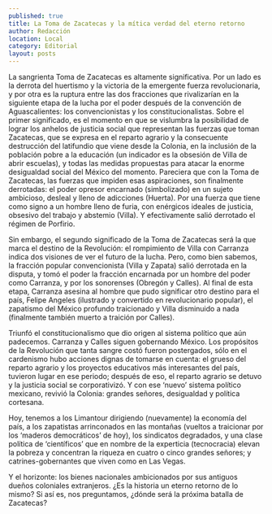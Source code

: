 ```yaml
---
published: true
title: La Toma de Zacatecas y la mítica verdad del eterno retorno
author: Redacción
location: Local
category: Editorial
layout: posts
---
```


La sangrienta Toma de Zacatecas es altamente significativa. Por un lado es la derrota del huertismo y la victoria de la emergente fuerza revolucionaria, y por otra es la ruptura entre las dos fracciones que rivalizarían en la siguiente etapa de la lucha por el poder después de la convención de Aguascalientes: los convencionistas y los constitucionalistas. Sobre el primer significado, es el momento en que se vislumbra la posibilidad de lograr los anhelos de justicia social que representan las fuerzas que toman Zacatecas, que se expresa en el reparto agrario y la consecuente destrucción del latifundio que viene desde la Colonia, en la inclusión de la población pobre a la educación (un indicador es la obsesión de Villa de abrir escuelas), y todas las medidas propuestas para atacar la enorme desigualdad social del México del momento. Pareciera que con la Toma de Zacatecas, las fuerzas que impiden esas aspiraciones, son finalmente derrotadas: el poder opresor encarnado (simbolizado) en un sujeto ambicioso, desleal y lleno de adicciones (Huerta). Por una fuerza que tiene como signo a un hombre lleno de furia, con enérgicos ideales de justicia, obsesivo del trabajo y abstemio (Villa). Y efectivamente salió derrotado el régimen de Porfirio. 

Sin embargo, el segundo significado de la Toma de Zacatecas será la que marca el destino de la Revolución: el rompimiento de Villa con Carranza indica dos visiones de ver el futuro de la lucha. Pero, como bien sabemos, la fracción popular convencionista (Villa y Zapata) salió derrotada en la disputa, y tomó el poder la fracción encarnada por un hombre del poder como Carranza, y por los sonorenses (Obregón y Calles). Al final de esta etapa, Carranza asesina al hombre que pudo significar otro destino para el país, Felipe Angeles (ilustrado y convertido en revolucionario popular), el zapatismo del México profundo traicionado y Villa disminuido a nada (finalmente también muerto a traición por Calles).

Triunfó el constitucionalismo que dio origen al sistema político que aún padecemos. Carranza y Calles siguen gobernando México. Los propósitos de la Revolución que tanta sangre costó fueron postergados, sólo en el cardenismo hubo acciones dignas de tomarse en cuenta: el grueso del reparto agrario y los proyectos educativos más interesantes del país, tuvieron lugar en ese periodo; después de eso, el reparto agrario se detuvo y la justicia social se corporativizó. Y con ese ‘nuevo’ sistema político mexicano, revivió la Colonia: grandes señores, desigualdad y política cortesana. 

Hoy, tenemos a los Limantour dirigiendo (nuevamente) la economía del país, a los zapatistas arrinconados en las montañas (vueltos a traicionar por los ‘maderos democráticos’ de hoy), los sindicatos degradados, y una clase política de ‘científicos’ que en nombre de la experticia (tecnocracia) elevan la pobreza y concentran la riqueza en cuatro o cinco grandes señores; y catrines-gobernantes que viven como en Las Vegas. 

Y el horizonte: los bienes nacionales ambicionados por sus antiguos dueños coloniales extranjeros. ¿Es la historia un eterno retorno de lo mismo? Si así es, nos preguntamos, ¿dónde será la próxima batalla de Zacatecas?
